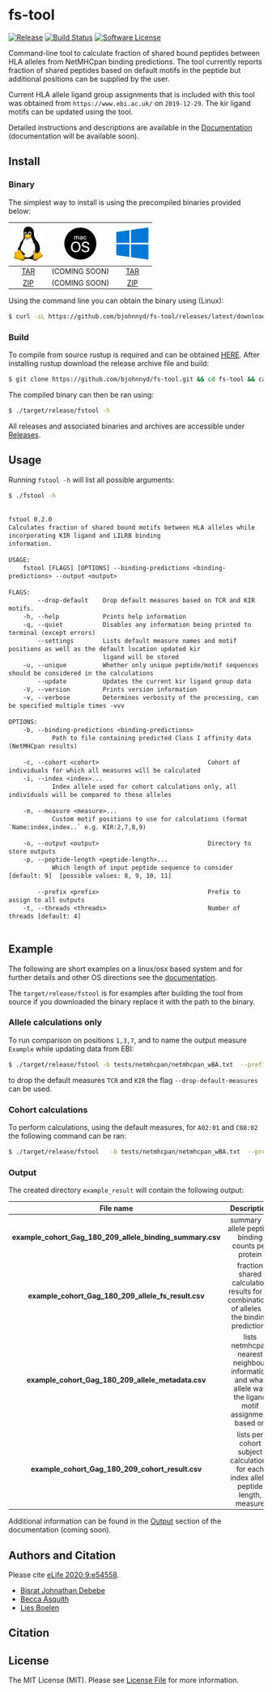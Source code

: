 # fs-tool 

[![Release][ico-version]][link-version]
[![Build Status][ico-travis]][link-travis]
[![Software License][ico-license]](LICENSE.md)

Command-line tool to calculate fraction of shared bound peptides between HLA alleles from NetMHCpan binding predictions.  The tool currently reports fraction of shared peptides based on default motifs in the peptide but additional positions can be supplied by the user.

Current HLA allele ligand group assignments that is included with this tool was obtained from `https://www.ebi.ac.uk/` on `2019-12-29`.
The kir ligand motifs can be updated using the tool.

Detailed instructions and descriptions are available in the [Documentation][link-docs] (documentation will be available soon).



## Install

### Binary

The simplest way to install is using the precompiled binaries provided below:

| ![picture](static/64px-Tux.png) | ![picture](static/64px-MacOS_logo.png)  | ![picture](static/64px-Windows_logo_2012.png) |
| :-----------------------------: | :-------------------------------------: |:--------------------------------------------: |
| [TAR](https://github.com/bjohnnyd/fs-tool/releases/latest/download/x86_64-unknown-linux-gnu.tar.gz) | (COMING SOON)  | [TAR](https://github.com/bjohnnyd/fs-tool/releases/latest/download/x86_64-pc-windows-gnu.tar.gz) |
| [ZIP](https://github.com/bjohnnyd/fs-tool/releases/latest/download/x86_64-pc-windows-gnu.zip) | (COMING SOON)  | [ZIP](https://github.com/bjohnnyd/fs-tool/releases/latest/download/x86_64-pc-windows-gnu.zip) |

Using the command line you can obtain the binary using (Linux):

``` bash
$ curl -sL https://github.com/bjohnnyd/fs-tool/releases/latest/download/x86_64-unknown-linux-gnu.tar.gz | tar xvz && chmod +x fstool && ./fstool -h
```

### Build 

To compile from source rustup is required and can be obtained [HERE](https://rustup.rs/).  After installing rustup download the release archive file and build:

```bash
$ git clone https://github.com/bjohnnyd/fs-tool.git && cd fs-tool && cargo build --release --bin fstool
```

The compiled binary can then be ran using:

``` bash
$ ./target/release/fstool -h
```

All releases and associated binaries and archives are accessible under [Releases](https://github.com/bjohnnyd/fs-tool/releases).

## Usage

Running `fstool -h` will list all possible arguments:

``` bash
$ ./fstool -h
```

```

fstool 0.2.0
Calculates fraction of shared bound motifs between HLA alleles while incorporating KIR ligand and LILRB binding
information.

USAGE:
    fstool [FLAGS] [OPTIONS] --binding-predictions <binding-predictions> --output <output>

FLAGS:
        --drop-default    Drop default measures based on TCR and KIR motifs.
    -h, --help            Prints help information
    -q, --quiet           Disables any information being printed to terminal (except errors)
        --settings        Lists default measure names and motif positions as well as the default location updated kir
                          ligand will be stored
    -u, --unique          Whether only unique peptide/motif sequences should be considered in the calculations
        --update          Updates the current kir ligand group data
    -V, --version         Prints version information
    -v, --verbose         Determines verbosity of the processing, can be specified multiple times -vvv

OPTIONS:
    -b, --binding-predictions <binding-predictions>
            Path to file containing predicted Class I affinity data (NetMHCpan results)

    -c, --cohort <cohort>                              Cohort of individuals for which all measures will be calculated
    -i, --index <index>...
            Index allele used for cohort calculations only, all individuals will be compared to these alleles

    -m, --measure <measure>...
            Custom motif positions to use for calculations (format `Name:index,index..` e.g. KIR:2,7,8,9)

    -o, --output <output>                              Directory to store outputs
    -p, --peptide-length <peptide-length>...
            Which length of input peptide sequence to consider [default: 9]  [possible values: 8, 9, 10, 11]

        --prefix <prefix>                              Prefix to assign to all outputs
    -t, --threads <threads>                            Number of threads [default: 4]


```

## Example

The following are short examples on a linux/osx based system and for further details and other OS directions see the [documentation][link-docs]. 

The `target/release/fstool` is for examples after building the tool from source if you downloaded the binary replace it with the path to the binary.

### Allele calculations only 

To run comparison on positions `1,3,7`, and to name the output measure `Example` while updating data from EBI:

``` bash
$ ./target/release/fstool -b tests/netmhcpan/netmhcpan_wBA.txt  --prefix "example_cohort_Gag_180_209" -o example_result
```


to drop the default measures `TCR` and `KIR` the flag `--drop-default-measures` can be used.

### Cohort calculations

To perform calculations, using the default measures, for `A02:01` and `C08:02` the following command can be ran:

``` bash
$ ./target/release/fstool   -b tests/netmhcpan/netmhcpan_wBA.txt  --prefix "example_cohort_Gag_180_209" -o example_result -i A03:01 C08:02 -c tests/example_cohort.csv
```

### Output

The created directory `example_result` will contain the following output: 

| File name | Description  | 
| :-----------------------------: | :-------------------------------------: |
| **example_cohort_Gag_180_209_allele_binding_summary.csv** |  summary of allele peptide binding counts per protein  |  |
| **example_cohort_Gag_180_209_allele_fs_result.csv** | fraction shared calculation results for all combinations of alleles in the binding predictions |  |
| **example_cohort_Gag_180_209_allele_metadata.csv** | lists netmhcpan nearest neighbour information and what allele was the ligand motif assignment based on  |  |
| **example_cohort_Gag_180_209_cohort_result.csv** |  lists per cohort subject calculations for each index allele, peptide length, measure |  |


Additional information can be found in the [Output](https://bjohnnyd.github.io/fs-tool/public/output) section of the documentation (coming soon).

## Authors and Citation

Please cite [eLife 2020;9:e54558](https://doi.org/10.7554/eLife.54558).

- [Bisrat Johnathan Debebe][link-author]
- [Becca Asquith][link-author1]
- [Lies Boelen][link-author2]

## Citation

## License

The MIT License (MIT). Please see [License File](LICENSE.md) for more information.

[ico-version]: https://img.shields.io/github/v/release/bjohnnyd/fs-tool?include_prereleases
[ico-license]: https://img.shields.io/badge/license-MIT-brightgreen.svg?style=flat-square
[ico-travis]: https://img.shields.io/travis/com/bjohnnyd/fs-tool/master?style=flat-square
[ico-downloads]: https://img.shields.io/packagist/dt/:vendor/fs-tool.svg?style=flat-square

[link-version]: https://github.com/bjohnnyd/fs-tool/releases
[link-travis]: https://travis-ci.com/bjohnnyd/fs-tool
[link-downloads]: https://packagist.org/packages/bjohnnyd/fs-tool
[link-author]: https://github.com/bjohnnyd
[link-author1]: https://github.com/becca-asquith
[link-author2]: https://github.com/liesb

[link-docs]: https://bjohnnyd.github.io/fs-tool/public/introduction
